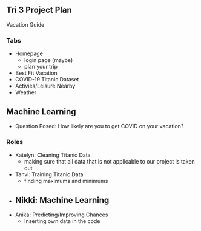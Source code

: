 ## Tri 3 Project Plan

Vacation Guide 

### Tabs 
- Homepage
    - login page (maybe)
    - plan your trip 
- Best Fit Vacation
- COVID-19 Titanic Dataset 
- Activies/Leisure Nearby 
- Weather 

## Machine Learning
- Question Posed: How likely are you to get COVID on your vacation?

### Roles 
- Katelyn: Cleaning Titanic Data
    - making sure that all data that is not applicable to our project is taken out
- Tanvi: Training Titanic Data
    - finding maximums and minimums 
- Nikki: Machine Learning
    - 
- Anika: Predicting/Improving Chances
    - Inserting own data in the code 